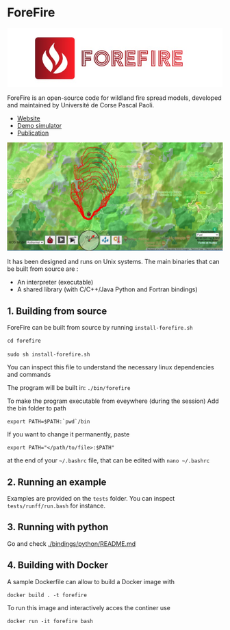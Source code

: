 # ForeFire

![logo](./docs_legacy/images/forefire.jpg)

<!-- _Refer to the [Wiki](https://github.com/forefireAPI/firefront/wiki) for a more detailed guide on using ForeFire._ -->

ForeFire is an open-source code for wildland fire spread models, developed and maintained by Université de Corse Pascal Paoli.
- [Website](https://forefire.univ-corse.fr/)
- [Demo simulator](http://forefire.univ-corse.fr/sim)
- [Publication](https://www.researchgate.net/publication/278769168_ForeFire_open-source_code_for_wildland_fire_spread_models)

![demo](./docs_legacy/images/sim-forefire.jpg)


It has been designed and runs on Unix systems.
The main binaries that can be built from source are :
- An interpreter (executable)
- A shared library (with C/C++/Java Python and Fortran bindings)

## 1. Building from source

ForeFire can be built from source by running `install-forefire.sh`

```
cd forefire

sudo sh install-forefire.sh
```

You can inspect this file to understand the necessary linux dependencies and commands

The program will be built in: `./bin/forefire`


To make the program executable from eveywhere (during the session) Add the bin folder to path

```
export PATH=$PATH:`pwd`/bin
```
If you want to change it permanently, paste
```
export PATH="</path/to/file>:$PATH"
```
at the end of your `~/.bashrc` file, that can be edited with `nano ~/.bashrc`

## 2. Running an example

Examples are provided on the `tests` folder. You can inspect `tests/runff/run.bash` for instance.

## 3. Running with python
Go and check [./bindings/python/README.md](./bindings/python/README.md)

## 4. Building with Docker
A sample Dockerfile can allow to build a Docker image with
```
docker build . -t forefire
```

To run this image and interactively acces the continer use
```
docker run -it forefire bash
```
